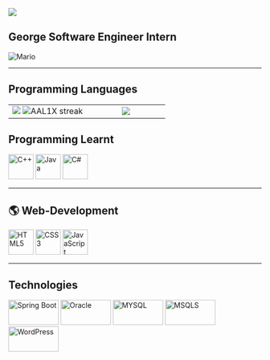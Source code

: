 ![](https://komarev.com/ghpvc/?username=GeorgeFiji&color=green)



## George Software Engineer Intern
![Mario](https://github.com/user-attachments/assets/420e02e9-710d-4147-8b0b-c7eb86a7039a)


---

## Programming Languages  
<table align="center">
<tr>
<td width="50%" align="center">
    <img src="https://github-readme-stats.vercel.app/api?username=GeorgeFiji&theme=nightowl&show_icons=true&count_private=true" />
    <img src="https://github-readme-streak-stats.herokuapp.com/?user=GeorgeFiji&theme=nightowl&hide_border=false" alt="AAL1X streak" />
</td>
<td width="50%" align="center">
    <img src="https://github-readme-stats.anuraghazra1.vercel.app/api/top-langs/?username=GeorgeFiji&theme=nightowl&hide_border=false&langs_count=10"/>
</td>
</tr>
</table>



## Programming  Learnt
<p align="left"> <img src="https://raw.githubusercontent.com/bablubambal/All_logo_and_pictures/1ac69ce5fbc389725f16f989fa53c62d6e1b4883/programming%20languages/c%2B%2B.svg" alt="C++" height="50" width="50" /> <img src="https://raw.githubusercontent.com/bablubambal/All_logo_and_pictures/1ac69ce5fbc389725f16f989fa53c62d6e1b4883/programming%20languages/java.svg" alt="Java" height="50" width="50" /> <img src="https://gistcdn.githack.com/johndward01/95c1d09de9e3707cfb4154989962376d/raw/f74007782421219d9e9ab4b6a27de2e172a8b714/csharp-logo.svg" alt="C#" height="50" width="50" /> </p>





---

## 🌎 Web-Development
<p align="left">  
  <img src="https://raw.githubusercontent.com/bablubambal/All_logo_and_pictures/1ac69ce5fbc389725f16f989fa53c62d6e1b4883/social%20icons/html5.svg" alt="HTML5" height="50" width="50" />  
  <img src="https://raw.githubusercontent.com/bablubambal/All_logo_and_pictures/1ac69ce5fbc389725f16f989fa53c62d6e1b4883/social%20icons/css3.svg" alt="CSS3" height="50" width="50" />  
  <img src="https://raw.githubusercontent.com/bablubambal/All_logo_and_pictures/1ac69ce5fbc389725f16f989fa53c62d6e1b4883/social%20icons/javascript.svg" alt="JavaScript" height="50" width="50" />  
 
  

</p>

---

## Technologies
<p align="left">  
   <img src="https://github.com/user-attachments/assets/1b7f3b16-4594-4de0-af9b-a964222545f2" alt="Spring Boot" height="50" width="100" />
   <img src="https://github.com/user-attachments/assets/131933ad-5606-4035-b6f3-86e0ec929149" alt="Oracle" height="50" width="100" />
   <img src ="https://github.com/user-attachments/assets/2b6ce688-803d-44ee-bcb7-13bc5b14df4d" alt ="MYSQL" height="50" width="100" />
    <img src="https://github.com/user-attachments/assets/8a8dda40-3bce-4be9-8622-f8ea91dd31e4" alt ="MSQLS" height="50" width="100"/>
    <img src ="https://github.com/user-attachments/assets/f902b6cf-8126-496f-9096-467b748cab92" alt="WordPress" height="50" width="100"/>


  


</p>




